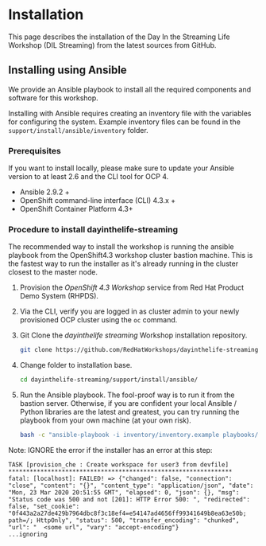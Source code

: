 # Installation

This page describes the installation of the Day In the Streaming Life Workshop (DIL Streaming) from the latest sources from GitHub.

## Installing using Ansible

We provide an Ansible playbook to install all the required components and software for this workshop.

Installing with Ansible requires creating an inventory file with the variables for configuring the system. Example inventory files can be found in the `support/install/ansible/inventory` folder.

### Prerequisites

If you want to install locally, please make sure to update your Ansible version to at least 2.6 and the CLI tool for OCP 4.

* Ansible 2.9.2 +
* OpenShift command-line interface (CLI) 4.3.x +
* OpenShift Container Platform 4.3+

### Procedure to install dayinthelife-streaming

The recommended way to install the workshop is running the ansible playbook from the OpenShift4.3 workshop cluster bastion machine. This is the fastest way to run the installer as it's already running in the cluster closest to the master node.

1. Provision the *OpenShift 4.3 Workshop* service from Red Hat Product Demo System (RHPDS).

1. Via the CLI, verify you are logged in as cluster admin to your newly provisioned OCP cluster using the `oc` command.

1. Git Clone the *dayinthelife streaming* Workshop installation repository.

    ```bash
    git clone https://github.com/RedHatWorkshops/dayinthelife-streaming.git
    ```

1. Change folder to installation base.

    ```bash
    cd dayinthelife-streaming/support/install/ansible/
    ```

1. Run the Ansible playbook. The fool-proof way is to run it from the bastion server.  Otherwise, if you are confident your local Ansible / Python libraries are the latest and greatest, you can try running the playbook from your own machine (at your own risk).

    ```bash
    bash -c "ansible-playbook -i inventory/inventory.example playbooks/openshift/install.yaml"
    ```

Note: IGNORE the error if the installer has an error at this step:

```
TASK [provision_che : Create workspace for user3 from devfile] ***************************************************************
fatal: [localhost]: FAILED! => {"changed": false, "connection": "close", "content": "{}", "content_type": "application/json", "date": "Mon, 23 Mar 2020 20:51:55 GMT", "elapsed": 0, "json": {}, "msg": "Status code was 500 and not [201]: HTTP Error 500: ", "redirected": false, "set_cookie": "0f443a2a27de429b7964dbc8f3c18ef4=e54147ad4656ff99341649b8ea63e50b; path=/; HttpOnly", "status": 500, "transfer_encoding": "chunked", "url": "  <some url", "vary": "accept-encoding"}
...ignoring
```
